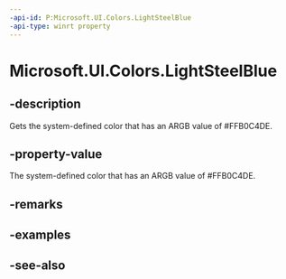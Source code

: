 ```yaml
---
-api-id: P:Microsoft.UI.Colors.LightSteelBlue
-api-type: winrt property
---
```


<!-- Property syntax
public Windows.UI.Color LightSteelBlue { get; }
-->

# Microsoft.UI.Colors.LightSteelBlue

## -description

Gets the system-defined color that has an ARGB value of #FFB0C4DE.

## -property-value

The system-defined color that has an ARGB value of #FFB0C4DE.

## -remarks

## -examples

## -see-also
